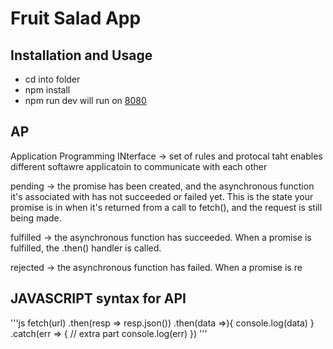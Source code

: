 # Fruit Salad App

## Installation and Usage

- cd into folder
- npm install
- npm run dev will run on [8080](http://localhost:8080/)

## AP

Application Programming INterface
-> set of rules and protocal taht enables different softawre applicatoin to communicate with each other

pending -> the promise has been created, and the asynchronous function it's associated with has not succeeded or failed yet. This is the state your promise is in when it's returned from a call to fetch(), and the request is still being made.

fulfilled -> the asynchronous function has succeeded. When a promise is fulfilled, the .then() handler is called.

rejected -> the asynchronous function has failed. When a promise is re

## JAVASCRIPT syntax for API

'''js
fetch(url)
.then(resp => resp.json())
.then(data =>){
console.log(data)
}
.catch(err => { // extra part
console.log(err)
})
'''
